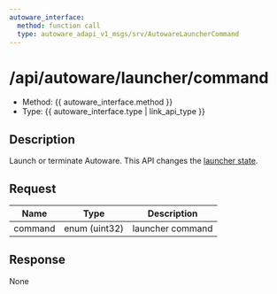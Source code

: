 ```yaml
---
autoware_interface:
  method: function call
  type: autoware_adapi_v1_msgs/srv/AutowareLauncherCommand
---
```


# /api/autoware/launcher/command

- Method: {{ autoware_interface.method }}
- Type: {{ autoware_interface.type | link_api_type }}

## Description

Launch or terminate Autoware. This API changes the [launcher state](../../../../features/launcher-state.md).

## Request

| Name    | Type          | Description      |
| ------- | ------------- | ---------------- |
| command | enum (uint32) | launcher command |

## Response

None
